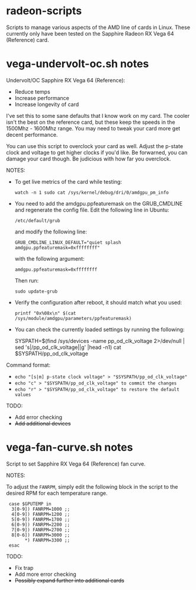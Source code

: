 # radeon-scripts
Scripts to manage various aspects of the AMD line of cards in Linux. These currently only have been tested on the Sapphire Radeon RX Vega 64 (Reference) card.

# vega-undervolt-oc.sh notes

Undervolt/OC Sapphire RX Vega 64 (Reference):

  * Reduce temps
  * Increase performance
  * Increase longevity of card

  I've set this to some sane defaults that I know work on my card.
  The cooler isn't the best on the reference card, but these keep
  the speeds in the 1500Mhz - 1600Mhz range. You may need to tweak
  your card more get decent performance.

  You can use this script to overclock your card as well. Adjust
  the p-state clock and voltage to get higher clocks if you'd like.
  Be forwarned, you can damage your card though. Be judicious with
  how far you overclock.


 NOTES:

  * To get live metrics of the card while testing:

    `watch -n 1 sudo cat /sys/kernel/debug/dri/0/amdgpu_pm_info`

  * You need to add the amdgpu.ppfeaturemask on the GRUB_CMDLINE
    and regenerate the config file. Edit the following line in
    Ubuntu:
    
      `/etc/default/grub`
    
    and modify the following line:
    
      `GRUB_CMDLINE_LINUX_DEFAULT="quiet splash amdgpu.ppfeaturemask=0xffffffff"`
      
    with the following argument:
  
      `amdgpu.ppfeaturemask=0xffffffff`
    
    Then run:
    
      `sudo update-grub`

  * Verify the configuration after reboot, it should match what you used:

    `printf "0x%08x\n" $(cat /sys/module/amdgpu/parameters/ppfeaturemask)`

  * You can check the currently loaded settings by running the following:

      SYSPATH=$(find /sys/devices -name pp_od_clk_voltage 2>/dev/null | sed 's|/pp_od_clk_voltage||g' |head -n1)
      cat $SYSPATH/pp_od_clk_voltage
 
 Command format:

  * `echo "[s|m] p-state clock voltage" > "$SYSPATH/pp_od_clk_voltage"`
  * `echo "c" > "$SYSPATH/pp_od_clk_voltage" to commit the changes`
  * `echo "r" > "$SYSPATH/pp_od_clk_voltage" to restore the default values`

 TODO:

  * Add error checking
  * ~~Add additional devices~~

# vega-fan-curve.sh notes

Script to set Sapphire RX Vega 64 (Reference) fan curve.

NOTES:

  To adjust the `FANRPM`, simply edit the following block in the script to the
  desired RPM for each temperature range.
  
     case $GPUTEMP in
      3[0-9]) FANRPM=1000 ;;
      4[0-9]) FANRPM=1200 ;;
      5[0-9]) FANRPM=1700 ;;
      6[0-9]) FANRPM=2200 ;;
      7[0-9]) FANRPM=2700 ;;
      8[0-6]) FANRPM=3000 ;;
           *) FANRPM=3300 ;;
     esac

TODO:

  * Fix trap
  * Add more error checking
  * ~~Possibly expand further into additional cards~~
